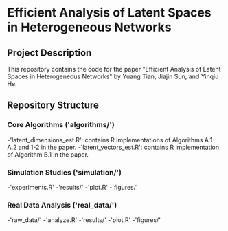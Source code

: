 # Efficient Analysis of Latent Spaces in Heterogeneous Networks

## Project Description
This repository contains the code for the paper "Efficient Analysis of Latent Spaces in Heterogeneous Networks" by Yuang Tian, Jiajin Sun, and Yinqiu He.

## Repository Structure

### Core Algorithms ('algorithms/')
-'latent_dimensions_est.R': contains R implementations of Algorithms A.1-A.2 and 1-2 in the paper.
-'latent_vectors_est.R': contains R implementation of Algorithm B.1 in the paper.

### Simulation Studies ('simulation/')
-'experiments.R'
-'results/'
-'plot.R'
-'figures/'

### Real Data Analysis ('real_data/')
-'raw_data/'
-'analyze.R'
-'results/'
-'plot.R'
-'figures/'
